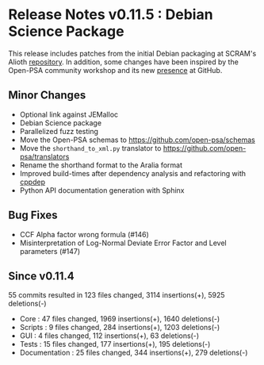 # Release Notes v0.11.5 : Debian Science Package

This release includes patches from the initial Debian packaging
at SCRAM's Alioth [repository](https://anonscm.debian.org/git/debian-science/packages/scram.git/).
In addition, some changes have been inspired by
the Open-PSA community workshop and its new [presence](https://github.com/open-psa/) at GitHub.


## Minor Changes

- Optional link against JEMalloc
- Debian Science package
- Parallelized fuzz testing
- Move the Open-PSA schemas to https://github.com/open-psa/schemas
- Move the ``shorthand_to_xml.py`` translator to https://github.com/open-psa/translators
- Rename the shorthand format to the Aralia format
- Improved build-times after dependency analysis and refactoring with
  [cppdep](https://github.com/rakhimov/cppdep)
- Python API documentation generation with Sphinx


## Bug Fixes

- CCF Alpha factor wrong formula (#146)
- Misinterpretation of Log-Normal Deviate Error Factor and Level parameters (#147)


## Since v0.11.4

55 commits resulted in 123 files changed, 3114 insertions(+), 5925 deletions(-)

- Core : 47 files changed, 1969 insertions(+), 1640 deletions(-)
- Scripts : 9 files changed, 284 insertions(+), 1203 deletions(-)
- GUI : 4 files changed, 112 insertions(+), 63 deletions(-)
- Tests : 15 files changed, 177 insertions(+), 195 deletions(-)
- Documentation : 25 files changed, 344 insertions(+), 279 deletions(-)

